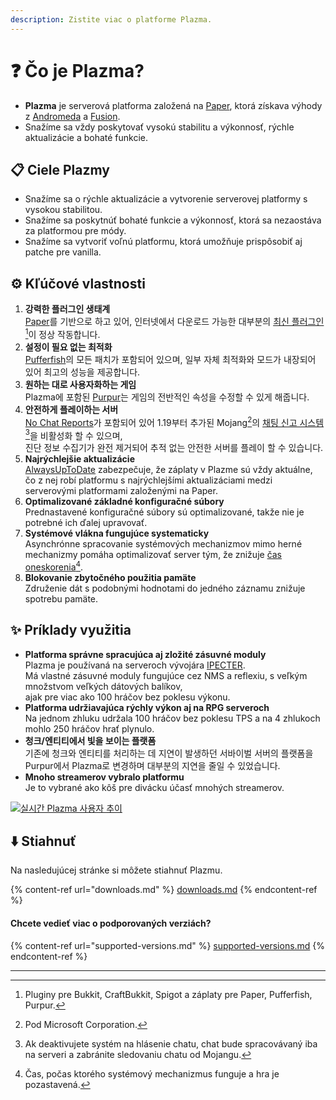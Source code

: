 ```yaml
---
description: Zistite viac o platforme Plazma.
---
```


# ❓ Čo je Plazma?

- **Plazma** je serverová platforma založená na [Paper](https://github.com/PaperMC/Paper), ktorá získava výhody z [Andromeda](https://github.com/EarendelArchived/Andromeda) a [Fusion](https://github.com/RuinedTechnologyUnify/Fusion).
- Snažíme sa vždy poskytovať vysokú stabilitu a výkonnosť, rýchle aktualizácie a bohaté funkcie.

## 📋 Ciele Plazmy <a href="#id-1" id="id-1"></a>

- Snažíme sa o rýchle aktualizácie a vytvorenie serverovej platformy s vysokou stabilitou.
- Snažíme sa poskytnúť bohaté funkcie a výkonnosť, ktorá sa nezaostáva za platformou pre módy.
- Snažíme sa vytvoriť voľnú platformu, ktorá umožňuje prispôsobiť aj patche pre vanilla.

## ⚙️ Kľúčové vlastnosti <a href="#id-2" id="id-2"></a>

1. **강력한 플러그인 생태계**\
   [Paper](https://github.com/PaperMC/Paper)를 기반으로 하고 있어, 인터넷에서 다운로드 가능한 대부분의 [최신 플러그인](#user-content-fn-1)[^1]이 정상 작동합니다.
2. **설정이 필요 없는 최적화**\
   [Pufferfish](https://github.com/pufferfish-gg/Pufferfish)의 모든 패치가 포함되어 있으며, 일부 자체 최적화와 모드가 내장되어 있어 최고의 성능을 제공합니다.
3. **원하는 대로 사용자화하는 게임**\
   Plazma에 포함된 [Purpur](https://github.com/PurpurMC/Purpur)는 게임의 전반적인 속성을 수정할 수 있게 해줍니다.
4. **안전하게 플레이하는 서버**\
   [No Chat Reports](https://github.com/Aizistral-Studios/No-Chat-Reports)가 포함되어 있어 1.19부터 추가된 Mojang[^2]의 [채팅 신고 시스템](#user-content-fn-3)[^3]을 비활성화 할 수 있으며,\
   진단 정보 수집기가 완전 제거되어 추적 없는 안전한 서버를 플레이 할 수 있습니다.
5. **Najrýchlejšie aktualizácie**\
   [AlwaysUpToDate](https://github.com/PlazmaMC/AlwaysUpToDate) zabezpečuje, že záplaty v Plazme sú vždy aktuálne, čo z nej robí platformu s najrýchlejšími aktualizáciami medzi serverovými platformami založenými na Paper.
6. **Optimalizované základné konfiguračné súbory**\
   Prednastavené konfiguračné súbory sú optimalizované, takže nie je potrebné ich ďalej upravovať.
7. **Systémové vlákna fungujúce systematicky**\
   Asynchrónne spracovanie systémových mechanizmov mimo herné mechanizmy pomáha optimalizovať server tým, že znižuje [čas oneskorenia](#user-content-fn-4)[^4].
8. **Blokovanie zbytočného použitia pamäte**\
   Združenie dát s podobnými hodnotami do jedného záznamu znižuje spotrebu pamäte.

## ✨ Príklady využitia <a href="#id-3" id="id-3"></a>

- **Platforma správne spracujúca aj zložité zásuvné moduly**\
  Plazma je používaná na serveroch vývojára [IPECTER](https://github.com/IPECTER).\
  Má vlastné zásuvné moduly fungujúce cez NMS a reflexiu, s veľkým množstvom veľkých dátových balíkov,\
  ajak pre viac ako 100 hráčov bez poklesu výkonu.
- **Platforma udržiavajúca rýchly výkon aj na RPG serveroch**\
  Na jednom zhluku udržala 100 hráčov bez poklesu TPS a na 4 zhlukoch mohlo 250 hráčov hrať plynulo.
- **청크/엔티티에서 빛을 보이는 플랫폼**\
  기존에 청크와 엔티티를 처리하는 데 지연이 발생하던 서바이벌 서버의 플랫폼을 Purpur에서 Plazma로 변경하며 대부분의 지연을 줄일 수 있었습니다.
- **Mnoho streamerov vybralo platformu**\
  Je to vybrané ako kôš pre divácku účasť mnohých streamerov.

[![실시간 Plazma 사용자 추이](https://badge.plazmamc.org/internal/bstats)](https://bstats.org/plugin/server-implementation/Plazma/18047)

## ⬇️ Stiahnuť

Na nasledujúcej stránke si môžete stiahnuť Plazmu.

{% content-ref url="downloads.md" %}
[downloads.md](downloads.md)
{% endcontent-ref %}

#### Chcete vedieť viac o podporovaných verziách?

{% content-ref url="supported-versions.md" %}
[supported-versions.md](supported-versions.md)
{% endcontent-ref %}

***

[^1]: Pluginy pre Bukkit, CraftBukkit, Spigot a záplaty pre Paper, Pufferfish, Purpur.

[^2]: Pod Microsoft Corporation.

[^3]: Ak deaktivujete systém na hlásenie chatu, chat bude spracovávaný iba na serveri a zabránite sledovaniu chatu od Mojangu.

[^4]: Čas, počas ktorého systémový mechanizmus funguje a hra je pozastavená.
